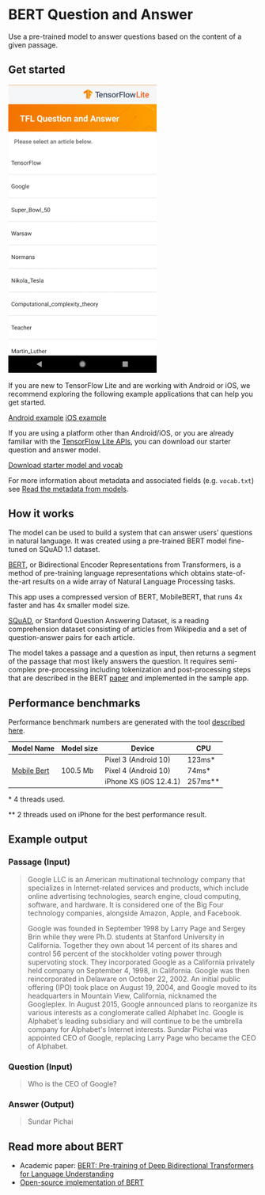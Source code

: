 # BERT Question and Answer

Use a pre-trained model to answer questions based on the content of a given
passage.

## Get started

<img src="images/screenshot.gif" class="attempt-right" style="max-width: 300px">

If you are new to TensorFlow Lite and are working with Android or iOS, we
recommend exploring the following example applications that can help you get
started.

<a class="button button-primary" href="https://github.com/tensorflow/examples/tree/master/lite/examples/bert_qa/android">Android
example</a>
<a class="button button-primary" href="https://github.com/tensorflow/examples/tree/master/lite/examples/bert_qa/ios">iOS
example</a>

If you are using a platform other than Android/iOS, or you are already familiar
with the
[TensorFlow Lite APIs](https://www.tensorflow.org/api_docs/python/tf/lite), you
can download our starter question and answer model.

<a class="button button-primary" href="https://tfhub.dev/tensorflow/lite-model/mobilebert/1/metadata/1?lite-format=tflite">Download
starter model and vocab</a>

For more information about metadata and associated fields (e.g. `vocab.txt`) see
<a href="https://www.tensorflow.org/lite/convert/metadata#read_the_metadata_from_models">Read
the metadata from models</a>.

## How it works

The model can be used to build a system that can answer users’ questions in
natural language. It was created using a pre-trained BERT model fine-tuned on
SQuAD 1.1 dataset.

[BERT](https://github.com/google-research/bert), or Bidirectional Encoder
Representations from Transformers, is a method of pre-training language
representations which obtains state-of-the-art results on a wide array of
Natural Language Processing tasks.

This app uses a compressed version of BERT, MobileBERT, that runs 4x faster and
has 4x smaller model size.

[SQuAD](https://rajpurkar.github.io/SQuAD-explorer/), or Stanford Question
Answering Dataset, is a reading comprehension dataset consisting of articles
from Wikipedia and a set of question-answer pairs for each article.

The model takes a passage and a question as input, then returns a segment of the
passage that most likely answers the question. It requires semi-complex
pre-processing including tokenization and post-processing steps that are
described in the BERT [paper](https://arxiv.org/abs/1810.04805) and implemented
in the sample app.

## Performance benchmarks

Performance benchmark numbers are generated with the tool
[described here](https://www.tensorflow.org/lite/performance/benchmarks).

<table>
  <thead>
    <tr>
      <th>Model Name</th>
      <th>Model size </th>
      <th>Device </th>
      <th>CPU</th>
    </tr>
  </thead>
  <tr>
    <td rowspan = 3>
      <a href="https://tfhub.dev/tensorflow/lite-model/mobilebert/1/metadata/1?lite-format=tflite">Mobile Bert</a>
    </td>
    <td rowspan = 3>
      100.5 Mb
    </td>
    <td>Pixel 3 (Android 10) </td>
    <td>123ms*</td>
  </tr>
   <tr>
     <td>Pixel 4 (Android 10) </td>
    <td>74ms*</td>
  </tr>
   <tr>
     <td>iPhone XS (iOS 12.4.1) </td>
    <td>257ms** </td>
  </tr>
</table>

\* 4 threads used.

\*\* 2 threads used on iPhone for the best performance result.

## Example output

### Passage (Input)

> Google LLC is an American multinational technology company that specializes in
> Internet-related services and products, which include online advertising
> technologies, search engine, cloud computing, software, and hardware. It is
> considered one of the Big Four technology companies, alongside Amazon, Apple,
> and Facebook.
>
> Google was founded in September 1998 by Larry Page and Sergey Brin while they
> were Ph.D. students at Stanford University in California. Together they own
> about 14 percent of its shares and control 56 percent of the stockholder
> voting power through supervoting stock. They incorporated Google as a
> California privately held company on September 4, 1998, in California. Google
> was then reincorporated in Delaware on October 22, 2002. An initial public
> offering (IPO) took place on August 19, 2004, and Google moved to its
> headquarters in Mountain View, California, nicknamed the Googleplex. In August
> 2015, Google announced plans to reorganize its various interests as a
> conglomerate called Alphabet Inc. Google is Alphabet's leading subsidiary and
> will continue to be the umbrella company for Alphabet's Internet interests.
> Sundar Pichai was appointed CEO of Google, replacing Larry Page who became the
> CEO of Alphabet.

### Question (Input)

> Who is the CEO of Google?

### Answer (Output)

> Sundar Pichai

## Read more about BERT

*   Academic paper: [BERT: Pre-training of Deep Bidirectional Transformers for
    Language Understanding](https://arxiv.org/abs/1810.04805)
*   [Open-source implementation of BERT](https://github.com/google-research/bert)
